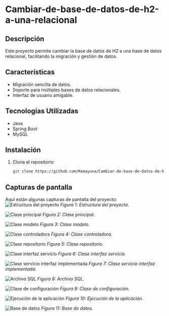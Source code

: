 # Cambiar-de-base-de-datos-de-h2-a-una-relacional

## Descripción
Este proyecto permite cambiar la base de datos de H2 a una base de datos relacional, facilitando la migración y gestión de datos.

## Características
- Migración sencilla de datos.
- Soporte para múltiples bases de datos relacionales.
- Interfaz de usuario amigable.

## Tecnologías Utilizadas
- Java
- Spring Boot
- MySQL

## Instalación
1. Clona el repositorio:
   ```bash
   git clone https://github.com/Kemayuna/Cambiar-de-base-de-datos-de-h2-a-una-relacional.git

## Capturas de pantalla
Aquí están algunas capturas de pantalla del proyecto:
![Estructura del proyecto](https://github.com/user-attachments/assets/ad8bd04e-51a1-42f0-be7a-a66dcae0e1b6)
*Figura 1: Estructura del proyecto.*

![Clase principal](https://github.com/user-attachments/assets/801ad9f0-2ebf-4f7e-a2f4-8720c23ffd92)
*Figura 2: Clase principal.*

![Clase modelo](https://github.com/user-attachments/assets/f5bda568-9381-4228-8ffb-a0af465c5491)
*Figura 3: Clase modelo.*

![Clase controladora](https://github.com/user-attachments/assets/a1af2356-d38d-4506-8a6f-47f4835db4ee)
*Figura 4: Clase controladora.*

![Clase repositorio](https://github.com/user-attachments/assets/d3d3fcbb-8e50-44fc-8e97-2740f2a9884d)
*Figura 5: Clase repositorio.*

![Clase interfaz servicio](https://github.com/user-attachments/assets/4190cfd1-0db8-4a73-8a6c-1856e3c626ac)
*Figura 6: Clase interfaz servicio.*

![Clase servicio interfaz implementada](https://github.com/user-attachments/assets/e8e5cd9d-4201-4b87-b15f-037115db68d5)
*Figura 7: Clase servicio interfaz implementada.*

![Archivo SQL](https://github.com/user-attachments/assets/bc256b68-234c-448a-87b9-0258f49fc6fd)
*Figura 8: Archivo SQL.*

![Clase de configuración](https://github.com/user-attachments/assets/4a878b0c-77f2-42bc-aa8d-cce48a830dce)
*Figura 9: Clase de configuración.*

![Ejecución de la aplicación](https://github.com/user-attachments/assets/d8125c4e-9a21-413c-8b1b-9b9181fd6238)
*Figura 10: Ejecución de la aplicación.*

![Base de datos](https://github.com/user-attachments/assets/8bf85209-eed7-4e57-b844-653472380f5f)
*Figura 11: Base de datos.*
